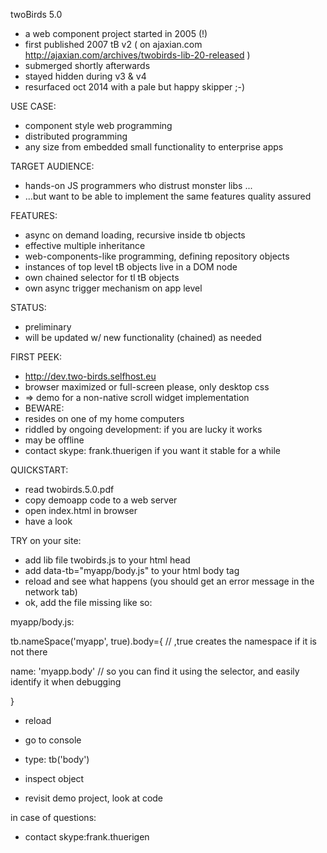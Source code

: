 twoBirds 5.0

- a web component project started in 2005 (!)
- first published 2007 tB v2 ( on ajaxian.com http://ajaxian.com/archives/twobirds-lib-20-released )
- submerged shortly afterwards
- stayed hidden during v3 & v4
- resurfaced oct 2014 with a pale but happy skipper ;-)

USE CASE: 
- component style web programming
- distributed programming
- any size from embedded small functionality to enterprise apps

TARGET AUDIENCE: 
- hands-on JS programmers who distrust monster libs ...
- ...but want to be able to implement the same features quality assured

FEATURES:
- async on demand loading, recursive inside tb objects
- effective multiple inheritance
- web-components-like programming, defining repository objects
- instances of top level tB objects live in a DOM node
- own chained selector for tl tB objects
- own async trigger mechanism on app level

STATUS:
- preliminary
- will be updated w/ new functionality (chained) as needed

FIRST PEEK:
- http://dev.two-birds.selfhost.eu
- browser maximized or full-screen please, only desktop css
- => demo for a non-native scroll widget implementation
- BEWARE:
- resides on one of my home computers
- riddled by ongoing development: if you are lucky it works
- may be offline
- contact skype: frank.thuerigen if you want it stable for a while

QUICKSTART:
- read twobirds.5.0.pdf
- copy demoapp code to a web server
- open index.html in browser
- have a look

TRY on your site:
- add lib file twobirds.js to your html head
- add data-tb="myapp/body.js" to your html body tag
- reload and see what happens (you should get an error message in the network tab)
- ok, add the file missing like so:

myapp/body.js:

tb.nameSpace('myapp', true).body={ // ,true creates the namespace if it is not there

  name: 'myapp.body'    // so you can find it using the selector, and easily identify it when debugging
  
}

- reload
- go to console
- type:
tb('body')
- inspect object

- revisit demo project, look at code

in case of questions:
- contact skype:frank.thuerigen
